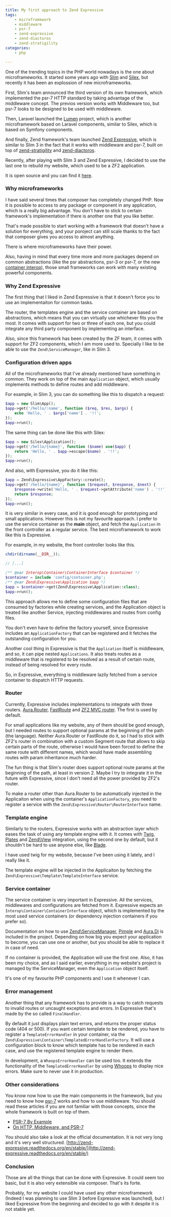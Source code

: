 ```yaml
---
title: My first approach to Zend Expressive 
tags:
    - microframework
    - middleware
    - psr-7
    - zend-expressive
    - zend-diactoros
    - zend-stratigility
categories:
    - php

---
```


One of the trending topics in the PHP world nowadays is the one about microframeworks. It started some years ago with [Slim](http://www.slimframework.com/) and [Silex](http://silex.sensiolabs.org/), but recently it has been an explossion of new microframeworks.

First, Slim's team announced the third version of its own framework, which implemented the psr-7 HTTP standard by taking advantage of the middleware concept. The previos version works with Middleware too, but psr-7 looks to be designed to be used with middleware.

Then, Laravel launched the [Lumen](http://lumen.laravel.com/) project, which is another microframework based on Laravel components, similar to Silex, which is based on Symfony components.

And finally, Zend framework's team launched [Zend Expressive](https://github.com/zendframework/zend-expressive), which is similar to Slim 3 in the fact that it works with middleware and psr-7, built on top of [zend-stratigility](https://github.com/zendframework/zend-stratigility) and [zend-diactoros](https://github.com/zendframework/zend-diactoros).

Recently, after playing with Slim 3 and Zend Expressive, I decided to use the last one to rebuild my website, which used to be a ZF2 application.

It is open source and you can find it [here](https://github.com/acelaya/website-expressive).

### Why microframeworks

I have said several times that composer has completely changed PHP. Now it is possible to access to any package or component in any application, which is a really big advantage. You don't have to stick to certain framework's implementation if there is another one that you like better.

That's made possible to start working with a framework that doesn't have a solution for everything, and your poroject can still scale thanks to the fact that composer gives you access to almost anything.

There is where microframeworks have their power.

Also, having in mind that every time more and more packages depend on common abstractions (like the psr abstractions, psr-3 or psr-7, or the new [container interop](https://github.com/container-interop/container-interop)), those small frameworks can work with many existing powerful components.

### Why Zend Expressive

The first thing that I liked in Zend Expressive is that it doesn't force you to use an implementaiton for common tasks. 

The router, the templates engine and the service container are based on abstractions, which means that you can virtually use whichever fits you the most. It comes with support for two or three of each one, but you could integrate any third party component by implementing an interface.
 
Also, since this framework has been created by the ZF team, it comes with support for ZF2 components, which I am more used to. Specially I like to be able to use the `Zend\ServiceManager`, like in Slim 3.

### Configuration driven apps

All of the microframeworks that I've already mentioned have something in common. They work on top of the main `Application` object, which usually implements methods to define routes and add middleware.

For example, in Slim 3, you can do something like this to dispatch a request:

~~~php
$app = new Slim\App();
$app->get('/hello/:name', function ($req, $res, $args) {
    echo 'Hello, ' . $args['name'] . '!!';
});
$app->run();
~~~

The same thing can be done like this with Silex:

~~~php
$app = new Silex\Application(); 
$app->get('/hello/{name}', function ($name) use($app) { 
    return 'Hello, ' . $app->escape($name) . '!!'; 
}); 
$app->run(); 
~~~

And also, with Expressive, you do it like this:

~~~php
$app = Zend\Expressive\AppFactory::create();
$app->get('/hello/{name}', function ($request, $response, $next) {
    $response->write('Hello, ' . $request->getAttribute('name') . '!!');
    return $response;
});
$app->run();
~~~

It is very similar in every case, and it is good enough for prototyping and small applications. However this is not my favourite approach. I prefer to use the service container as the **main** object, and fetch the `Application` in the front controller as a regular service. The best microframework to work like this is Expressive.

For example, in my website, the front controller looks like this.

~~~php
chdir(dirname(__DIR__));

// [...]

/** @var Interop\Container\ContainerInterface $container */
$container = include 'config/container.php';
/** @var Zend\Expressive\Application $app */
$app = $container->get(Zend\Expressive\Application::class);
$app->run();
~~~

This approach allows me to define some configuration files that are consumed by factories while creating services, and the Application object is treated like another Service, injecting middlewares and routes from config files.

You don't even have to define the factory yourself, since Expressive includes an `ApplicationFactory` that can be registered and it fetches the outstanding configuration for you.

Another cool thing in Expressive is that the `Application` itself is middleware, and so, it can pipe nested `Applications`. It also treats routes as a middleware that is registered to be resolved as a result of certain route, instead of being resolved for every route.

So, in Expressive, everything is middleware lazily fetched from a service container to dispatch HTTP requests.

### Router

Currently, Expressive includes implementations to integrate with three routers. [Aura.Router](https://github.com/auraphp/Aura.Router), [FastRoute](https://github.com/nikic/FastRoute) and [ZF2 MVC router](http://framework.zend.com/manual/current/en/modules/zend.mvc.routing.html). The first is used by default.

For small applications like my website, any of them should be good enough, but I needed routes to support optional params at the beginning of the path (the language). Neither Aura.Router or FastRoute do it, so I had to stick with ZF2's router in combination with a custom Segment route that allows to skip certain parts of the route, otherwise I would have been forced to define the same route with different names, which would have made assembling routes with param inheritance much harder.

The fun thing is that Slim's router does support optional route params at the beginning of the path, at least in version 2. Maybe I try to integrate it in the future with Expressive, since I don't need all the power provided by ZF2's router.

To make a router other than Aura.Router to be automatically injected in the Applicaiton when using the container's `ApplicationFactory`, you need to register a service with the `Zend\Expressive\Router\RouterInterface` name.

### Template engine

Similarly to the routers, Expressive works with an abstraction layer which eases the task of using any template engine with it. It comes with [Twig](http://twig.sensiolabs.org/), [Plates](http://platesphp.com/engine/) and [Zend\View](http://framework.zend.com/manual/current/en/modules/zend.view.quick-start.html) integration, using the second one by default, but it shouldn't be hard to use anyone else, like [Blade](http://laravel.com/docs/5.0/templates).

I have used twig for my website, because I've been using it lately, and I really like it.

The template engine will be injected in the Applicaiton by fetching the `Zend\Expressive\Template\TemplateInterface` service.

### Service container

The service container is very important in Expressive. All the services, middlewares and configurations are fetched from it. Expressive expects an `Interop\Container\ContainerInterface` object, which is implemented by the most used service containers (or dependency injection containers if you prefer so).

Documentation on how to use [Zend\ServiceManager](http://framework.zend.com/manual/current/en/modules/zend.service-manager.html), [Pimple](http://pimple.sensiolabs.org/) and [Aura.Di](https://github.com/auraphp/Aura.Di) is included in the project. Depending on how big you expect your application to become, you can use one or another, but you should be able to replace it in case of need.

If no container is provided, the Application will use the first one. Also, it has been my choice, and as I said earlier, everything in my website's project is managed by the ServiceManager, even the `Application` object itself.

It's one of my favourite PHP components and I use it whenever I can.

### Error management

Another thing that any framework has to provide is a way to catch requests to invalid routes or uncaught exceptions and errors. In Expressive that's made by the so called `FinalHandler`.

By default it just displays plain text errors, and returns the proper status code (404 or 500). If you want certain template to be rendered, you have to register a `TemplateErrorHandler` in your container, via the `Zend\Expressive\Container\TemplatedErrorHandlerFactory`. It will use a configuration block to know which template has to be rendered in each case, and use the registered template engine to render them.

In development, a `WhoopsErrorHandler` can be used too. It extends the functionality of the `TemplatedErrorHandler` by using [Whoops](http://filp.github.io/whoops/) to display nice errors. Make sure to never use it in production.

### Other considerations

You know now how to use the main components in the framework, but you need to know how [psr-7](http://www.php-fig.org/psr/psr-7/) works and how to use middleware. You should read these articles if you are not familiar with those concepts, since the whole framework is built on top of them.

* [PSR-7 By Example](https://mwop.net/blog/2015-01-26-psr-7-by-example.html)
* [On HTTP, Middleware, and PSR-7](https://mwop.net/blog/2015-01-08-on-http-middleware-and-psr-7.html)

You should also take a look at the official documentation. It is not very long and it's very well structured. [http://zend-expressive.readthedocs.org/en/stable/](http://zend-expressive.readthedocs.org/en/stable/)

### Conclusion

Those are all the things that can be done with Expressive. It could seem too basic, but it is also very extensible via composer. That's its forte.

Probably, for my website I could have used any other microframework (Indeed I was planning to use Slim 3 before Expressive was launched), but I liked Expressive from the beginning and decided to go with it despite it is not stable yet.
